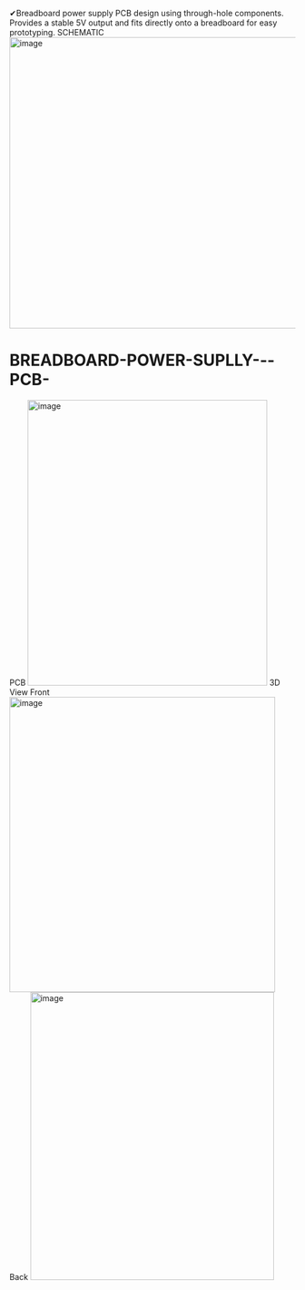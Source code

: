 ✔Breadboard power supply PCB design using through-hole components. Provides a stable 5V output and fits directly onto a breadboard for easy prototyping.
SCHEMATIC
<img width="873" height="513" alt="image" src="https://github.com/user-attachments/assets/b7f5618a-b3be-4160-a20e-c2be142dcad6" />
# BREADBOARD-POWER-SUPLLY---PCB-
PCB
<img width="422" height="503" alt="image" src="https://github.com/user-attachments/assets/03ffc970-71b3-4ecb-846f-9d4b8c91c42a" />
3D View
Front
<img width="468" height="520" alt="image" src="https://github.com/user-attachments/assets/17890178-0447-4406-a08b-010f6d68c809" />
Back
<img width="429" height="507" alt="image" src="https://github.com/user-attachments/assets/f7fbf3b5-c44d-4bac-8af0-67c03b4977f5" />



